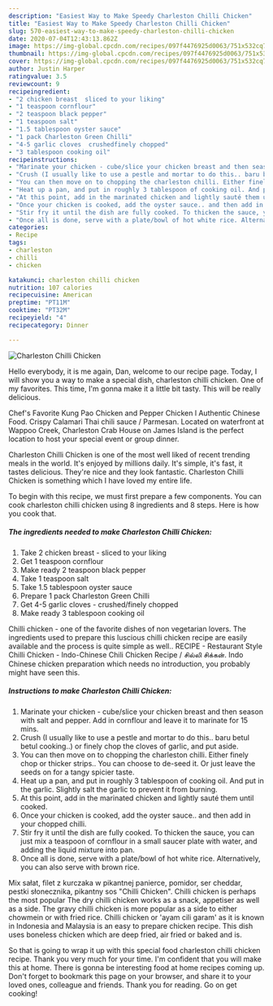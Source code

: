 ```yaml
---
description: "Easiest Way to Make Speedy Charleston Chilli Chicken"
title: "Easiest Way to Make Speedy Charleston Chilli Chicken"
slug: 570-easiest-way-to-make-speedy-charleston-chilli-chicken
date: 2020-07-04T12:43:13.862Z
image: https://img-global.cpcdn.com/recipes/097f4476925d0063/751x532cq70/charleston-chilli-chicken-recipe-main-photo.jpg
thumbnail: https://img-global.cpcdn.com/recipes/097f4476925d0063/751x532cq70/charleston-chilli-chicken-recipe-main-photo.jpg
cover: https://img-global.cpcdn.com/recipes/097f4476925d0063/751x532cq70/charleston-chilli-chicken-recipe-main-photo.jpg
author: Justin Harper
ratingvalue: 3.5
reviewcount: 9
recipeingredient:
- "2 chicken breast  sliced to your liking"
- "1 teaspoon cornflour"
- "2 teaspoon black pepper"
- "1 teaspoon salt"
- "1.5 tablespoon oyster sauce"
- "1 pack Charleston Green Chilli"
- "4-5 garlic cloves  crushedfinely chopped"
- "3 tablespoon cooking oil"
recipeinstructions:
- "Marinate your chicken - cube/slice your chicken breast and then season with salt and pepper. Add in cornflour and leave it to marinate for 15 mins."
- "Crush (I usually like to use a pestle and mortar to do this.. baru betul betul cooking..) or finely chop the cloves of garlic, and put aside."
- "You can then move on to chopping the charleston chilli. Either finely chop or thicker strips.. You can choose to de-seed it. Or just leave the seeds on for a tangy spicier taste."
- "Heat up a pan, and put in roughly 3 tablespoon of cooking oil. And put in the garlic. Slightly salt the garlic to prevent it from burning."
- "At this point, add in the marinated chicken and lightly sauté them until cooked."
- "Once your chicken is cooked, add the oyster sauce.. and then add in your chopped chilli."
- "Stir fry it until the dish are fully cooked. To thicken the sauce, you can just mix a teaspoon of cornflour in a small saucer plate with water, and adding the liquid mixture into pan."
- "Once all is done, serve with a plate/bowl of hot white rice. Alternatively, you can also serve with brown rice."
categories:
- Recipe
tags:
- charleston
- chilli
- chicken

katakunci: charleston chilli chicken 
nutrition: 107 calories
recipecuisine: American
preptime: "PT11M"
cooktime: "PT32M"
recipeyield: "4"
recipecategory: Dinner

---
```



![Charleston Chilli Chicken](https://img-global.cpcdn.com/recipes/097f4476925d0063/751x532cq70/charleston-chilli-chicken-recipe-main-photo.jpg)

Hello everybody, it is me again, Dan, welcome to our recipe page. Today, I will show you a way to make a special dish, charleston chilli chicken. One of my favorites. This time, I'm gonna make it a little bit tasty. This will be really delicious.

Chef&#39;s Favorite Kung Pao Chicken and Pepper Chicken l Authentic Chinese Food. Crispy Calamari Thai chili sauce / Parmesan. Located on waterfront at Wappoo Creek, Charleston Crab House on James Island is the perfect location to host your special event or group dinner.

Charleston Chilli Chicken is one of the most well liked of recent trending meals in the world. It's enjoyed by millions daily. It's simple, it's fast, it tastes delicious. They're nice and they look fantastic. Charleston Chilli Chicken is something which I have loved my entire life.


To begin with this recipe, we must first prepare a few components. You can cook charleston chilli chicken using 8 ingredients and 8 steps. Here is how you cook that.

<!--inarticleads1-->

##### The ingredients needed to make Charleston Chilli Chicken:

1. Take 2 chicken breast - sliced to your liking
1. Get 1 teaspoon cornflour
1. Make ready 2 teaspoon black pepper
1. Take 1 teaspoon salt
1. Take 1.5 tablespoon oyster sauce
1. Prepare 1 pack Charleston Green Chilli
1. Get 4-5 garlic cloves - crushed/finely chopped
1. Make ready 3 tablespoon cooking oil


Chilli chicken - one of the favorite dishes of non vegetarian lovers. The ingredients used to prepare this luscious chilli chicken recipe are easily available and the process is quite simple as well.. RECIPE - Restaurant Style Chilli Chicken - Indo-Chinese Chili Chicken Recipe / சில்லி சிக்கன். Indo Chinese chicken preparation which needs no introduction, you probably might have seen this. 

<!--inarticleads2-->

##### Instructions to make Charleston Chilli Chicken:

1. Marinate your chicken - cube/slice your chicken breast and then season with salt and pepper. Add in cornflour and leave it to marinate for 15 mins.
1. Crush (I usually like to use a pestle and mortar to do this.. baru betul betul cooking..) or finely chop the cloves of garlic, and put aside.
1. You can then move on to chopping the charleston chilli. Either finely chop or thicker strips.. You can choose to de-seed it. Or just leave the seeds on for a tangy spicier taste.
1. Heat up a pan, and put in roughly 3 tablespoon of cooking oil. And put in the garlic. Slightly salt the garlic to prevent it from burning.
1. At this point, add in the marinated chicken and lightly sauté them until cooked.
1. Once your chicken is cooked, add the oyster sauce.. and then add in your chopped chilli.
1. Stir fry it until the dish are fully cooked. To thicken the sauce, you can just mix a teaspoon of cornflour in a small saucer plate with water, and adding the liquid mixture into pan.
1. Once all is done, serve with a plate/bowl of hot white rice. Alternatively, you can also serve with brown rice.


Mix sałat, filet z kurczaka w pikantnej panierce, pomidor, ser cheddar, pestki słonecznika, pikantny sos &#34;Chilli Chicken&#34;. Chilli chicken is perhaps the most popular The dry chilli chicken works as a snack, appetiser as well as a side. The gravy chilli chicken is more popular as a side to either chowmein or with fried rice. Chilli chicken or &#39;ayam cili garam&#39; as it is known in Indonesia and Malaysia is an easy to prepare chicken recipe. This dish uses boneless chicken which are deep fried, air fried or baked and is. 

So that is going to wrap it up with this special food charleston chilli chicken recipe. Thank you very much for your time. I'm confident that you will make this at home. There is gonna be interesting food at home recipes coming up. Don't forget to bookmark this page on your browser, and share it to your loved ones, colleague and friends. Thank you for reading. Go on get cooking!
